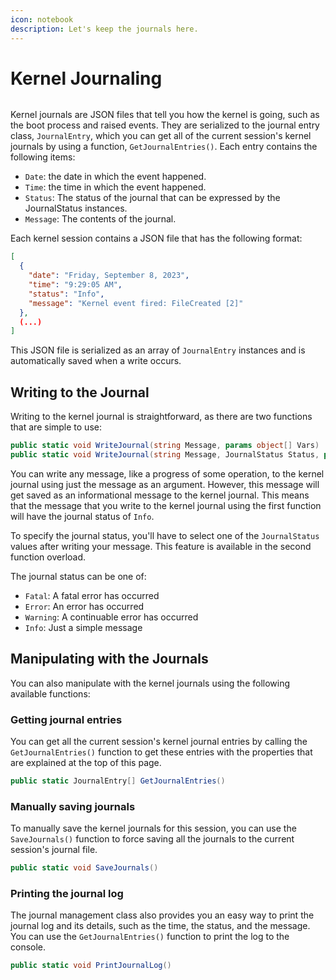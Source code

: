 ```yaml
---
icon: notebook
description: Let's keep the journals here.
---
```


# Kernel Journaling

<figure><img src="https://github.com/Aptivi-Stable-Docs/nks-manual-0.1.0/blob/main/.gitbook/assets/130-inner.png" alt=""><figcaption></figcaption></figure>

Kernel journals are JSON files that tell you how the kernel is going, such as the boot process and raised events. They are serialized to the journal entry class, `JournalEntry`, which you can get all of the current session's kernel journals by using a function, `GetJournalEntries()`. Each entry contains the following items:

* `Date`: the date in which the event happened.
* `Time`: the time in which the event happened.
* `Status`: The status of the journal that can be expressed by the JournalStatus instances.
* `Message`: The contents of the journal.

Each kernel session contains a JSON file that has the following format:

```json
[
  {
    "date": "Friday, September 8, 2023",
    "time": "9:29:05 AM",
    "status": "Info",
    "message": "Kernel event fired: FileCreated [2]"
  },
  (...)
]
```

This JSON file is serialized as an array of `JournalEntry` instances and is automatically saved when a write occurs.

## Writing to the Journal

Writing to the kernel journal is straightforward, as there are two functions that are simple to use:

```csharp
public static void WriteJournal(string Message, params object[] Vars)
public static void WriteJournal(string Message, JournalStatus Status, params object[] Vars)
```

You can write any message, like a progress of some operation, to the kernel journal using just the message as an argument. However, this message will get saved as an informational message to the kernel journal. This means that the message that you write to the kernel journal using the first function will have the journal status of `Info`.

To specify the journal status, you'll have to select one of the `JournalStatus` values after writing your message. This feature is available in the second function overload.

The journal status can be one of:

* `Fatal`: A fatal error has occurred
* `Error`: An error has occurred
* `Warning`: A continuable error has occurred
* `Info`: Just a simple message

## Manipulating with the Journals

You can also manipulate with the kernel journals using the following available functions:

### Getting journal entries

You can get all the current session's kernel journal entries by calling the `GetJournalEntries()` function to get these entries with the properties that are explained at the top of this page.

```csharp
public static JournalEntry[] GetJournalEntries()
```

### Manually saving journals

To manually save the kernel journals for this session, you can use the `SaveJournals()` function to force saving all the journals to the current session's journal file.

```csharp
public static void SaveJournals()
```

### Printing the journal log

The journal management class also provides you an easy way to print the journal log and its details, such as the time, the status, and the message. You can use the `GetJournalEntries()` function to print the log to the console.

```csharp
public static void PrintJournalLog()
```
